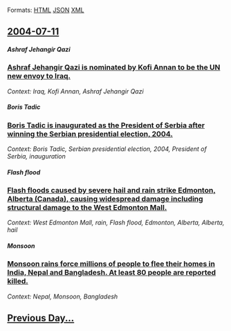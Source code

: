 
Formats: [HTML](2004/07/11/index.html)  [JSON](2004/07/11/index.json)  [XML](2004/07/11/index.xml)  

## [2004-07-11](/news/2004/07/11/index.md)

##### Ashraf Jehangir Qazi
### [ Ashraf Jehangir Qazi is nominated by Kofi Annan to be the UN new envoy to Iraq. ](/news/2004/07/11/ashraf-jehangir-qazi-is-nominated-by-kofi-annan-to-be-the-un-new-envoy-to-iraq.md)
_Context: Iraq, Kofi Annan, Ashraf Jehangir Qazi_

##### Boris Tadic
### [ Boris Tadic is inaugurated as the President of Serbia after winning the Serbian presidential election, 2004. ](/news/2004/07/11/boris-tadic-is-inaugurated-as-the-president-of-serbia-after-winning-the-serbian-presidential-election-2004.md)
_Context: Boris Tadic, Serbian presidential election, 2004, President of Serbia, inauguration_

##### Flash flood
### [ Flash floods caused by severe hail and rain strike Edmonton, Alberta (Canada), causing widespread damage including structural damage to the West Edmonton Mall. ](/news/2004/07/11/flash-floods-caused-by-severe-hail-and-rain-strike-edmonton-alberta-canada-causing-widespread-damage-including-structural-damage-to-the.md)
_Context: West Edmonton Mall, rain, Flash flood, Edmonton, Alberta, Alberta, hail_

##### Monsoon
### [ Monsoon rains force millions of people to flee their homes in India, Nepal and Bangladesh. At least 80 people are reported killed. ](/news/2004/07/11/monsoon-rains-force-millions-of-people-to-flee-their-homes-in-india-nepal-and-bangladesh-at-least-80-people-are-reported-killed.md)
_Context: Nepal, Monsoon, Bangladesh_

## [Previous Day...](/news/2004/07/10/index.md)

